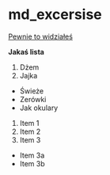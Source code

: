 # md_excersise


[Pewnie to widziałeś](https://www.youtube.com/watch?v=dQw4w9WgXcQ)

**Jakaś lista**
1. Dżem
2. Jajka
 * Świeże
 * Zerówki
 * Jak okulary 

1. Item 1
2. Item 2
3. Item 3
 * Item 3a
 * Item 3b
